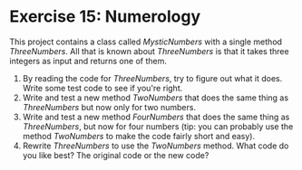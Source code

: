 ﻿# Exercise 15: Numerology

This project contains a class called *MysticNumbers* with a single method 
*ThreeNumbers*. All that is known about *ThreeNumbers* is that it takes 
three integers as input and returns one of them.

1. By reading the code for *ThreeNumbers*, try to figure out what it does. 
   Write some test code to see if you're right.
2. Write and test a new method *TwoNumbers* that does the same thing as 
   *ThreeNumbers* but now only for two numbers.
3. Write and test a new method *FourNumbers* that does the same thing as 
   *ThreeNumbers*, but now for four numbers (tip: you can probably use the 
   method *TwoNumbers* to make the code fairly short and easy).
4. Rewrite *ThreeNumbers* to use the *TwoNumbers* method. What code do you 
   like best? The original code or the new code?

